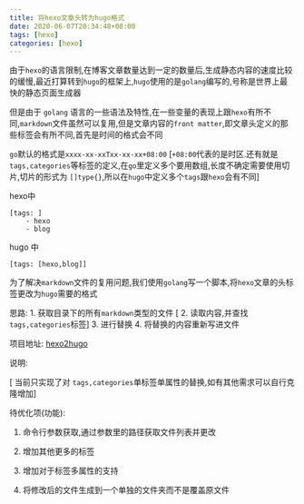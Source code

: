 ```yaml
---
title: 将hexo文章头转为hugo格式
date: 2020-06-07T20:34:48+08:00
tags: [hexo]
categories: [hexo]
---
```

由于`hexo`的语言限制,在博客文章数量达到一定的数量后,生成静态内容的速度比较的缓慢,最近打算转到`hugo`的框架上,`hugo`使用的是`golang`编写的,号称是世界上最快的静态页面生成器

但是由于 `golang` 语言的一些语法及特性,在一些变量的表现上跟`hexo`有所不同,`markdown`文件虽然可以复用,但是文章内容的`front matter`,即文章头定义的那些标签会有所不同,首先是时间的格式会不同

`go`默认的格式是`xxxx-xx-xxTxx-xx-xx+08:00` [`+08:00`代表的是时区.还有就是`tags,categories`等标签的定义,在`go`里定义多个要用数组,长度不确定需要使用切片,切片的形式为 `[]type{}`,所以在`hugo`中定义多个`tags`跟`hexo`会有不同]

hexo中

    [tags: ]
        - hexo
        - blog

hugo 中

    [tags: [hexo,blog]]

<!--more-->

为了解决`markdown`文件的复用问题,我们使用`golang`写一个脚本,将`hexo`文章的头标签更改为`hugo`需要的格式

思路:
    1. 获取目录下的所有`markdown`类型的文件
 [   2. 读取内容,并查找`tags,categories`标签]
    3. 进行替换
    4. 将替换的内容重新写进文件


项目地址: [hexo2hugo](https://github.com/ayuayue/hexo2hugo)


说明:

 [   当前只实现了对 `tags,categories`单标签单属性的替换,如有其他需求可以自行克隆增加]

待优化项(功能):

1. 命令行参数获取,通过参数里的路径获取文件列表并更改

2. 增加其他更多的标签

3. 增加对于标签多属性的支持

4. 将修改后的文件生成到一个单独的文件夹而不是覆盖原文件

  

